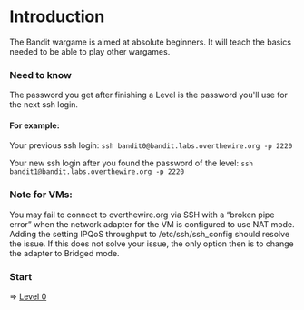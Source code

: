 # Introduction
The Bandit wargame is aimed at absolute beginners. It will teach the basics needed to be able to play other wargames.

### Need to know
The password you get after finishing a Level is the password you'll use for the next ssh login.

#### For example:

Your previous ssh login: ```ssh bandit0@bandit.labs.overthewire.org -p 2220```

Your new ssh login after you found the password of the level: ```ssh bandit1@bandit.labs.overthewire.org -p 2220```

### Note for VMs: 
You may fail to connect to overthewire.org via SSH with a “broken pipe error” when the network adapter for the VM is configured to use NAT mode. Adding the setting IPQoS throughput to /etc/ssh/ssh_config should resolve the issue. If this does not solve your issue, the only option then is to change the adapter to Bridged mode.
### Start
⇒ [Level 0](levels/Level%200.md)
